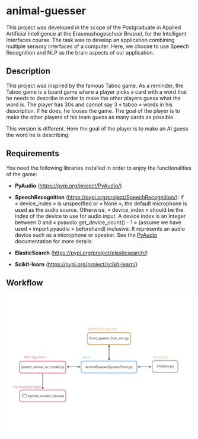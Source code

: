 # animal-guesser
This project was developed in the scope of the Postgraduate in Applied Artificial Intelligence at the Erasmushogeschool Brussel, for the Intelligent Interfaces course. The task was to develop an application combining multiple sensory interfaces of a computer. Here, we choose to use Speech Recognition and NLP as the brain aspects of our application.

## Description

This project was inspired by the famous Taboo game. As a reminder, the Taboo game is a board game where a player picks a card with a word that he needs to describe in order to make the other players guess what the word is. The player has 30s and cannot say 3 « taboo » words in his description. If he does, he looses the game. The goal of the player is to make the other players of his team guess as many cards as possible. 

This version is different. Here the goal of the player is to make an AI guess the word he is describing. 

## Requirements

You need the following libraries installed in order to enjoy the functionalities of the game:
- **PyAudio** (https://pypi.org/project/PyAudio/)
- **SpeechRecognition** (https://pypi.org/project/SpeechRecognition/): if « device_index » is unspecified or « None », the default microphone is used as the audio source. Otherwise, « device_index » should be the index of the device to use for audio input. A device index is an integer between 0 and « pyaudio.get_device_count() - 1 » (assume we have used « import pyaudio » beforehand) inclusive. It represents an audio device such as a microphone or speaker. See the [PyAudio](http://people.csail.mit.edu/hubert/pyaudio/docs/) documentation for more details.

- **ElasticSearch** (https://pypi.org/project/elasticsearch/)
- **Scikit-learn** (https://pypi.org/project/scikit-learn/)

## Workflow
![alt text](https://github.com/NsrWissam/animal-guesser/blob/cwaltregny-dev-1/.idea/workflow.001.jpeg?raw=true)
